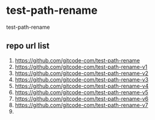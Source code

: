 # test-path-rename
test-path-rename


## repo url list

1. https://github.com/gitcode-com/test-path-rename
2. https://github.com/gitcode-com/test-path-rename-v1
3. https://github.com/gitcode-com/test-path-rename-v2
4. https://github.com/gitcode-com/test-path-rename-v3
5. https://github.com/gitcode-com/test-path-rename-v4
6. https://github.com/gitcode-com/test-path-rename-v5
7. https://github.com/gitcode-com/test-path-rename-v6
8. https://github.com/gitcode-com/test-path-rename-v7
9. 
